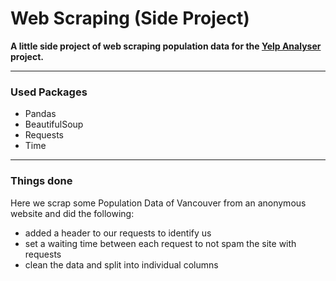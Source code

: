 # Web Scraping (Side Project)
__A little side project of web scraping population data for the [Yelp Analyser](https://github.com/BadeJoey/Yelp_Analyser) project.__

***
### Used Packages
- Pandas
- BeautifulSoup
- Requests
- Time

***
### Things done
Here we scrap some Population Data of Vancouver from an anonymous website and did the following:
- added a header to our requests to identify us
- set a waiting time between each request to not spam the site with requests
- clean the data and split into individual columns

